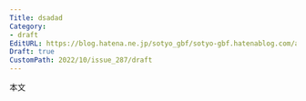 ```yaml
---
Title: dsadad
Category:
- draft
EditURL: https://blog.hatena.ne.jp/sotyo_gbf/sotyo-gbf.hatenablog.com/atom/entry/4207112889924317516
Draft: true
CustomPath: 2022/10/issue_287/draft
---
```


本文
